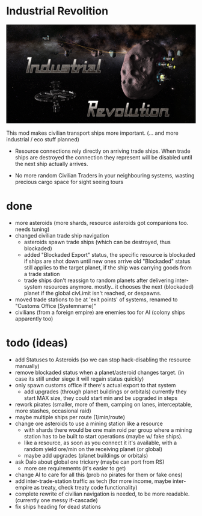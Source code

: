 # Industrial Revolition

![logo](IndustrialRevolution/logo.png "")

This mod makes civilian transport ships more important.
(... and more industrial / eco stuff planned)

- Resource connections rely directly on arriving trade ships.
  When trade ships are destroyed the connection they represent will be disabled until the next ship actually arrives.

- No more random Civilian Traders in your neighbouring systems, wasting precious cargo space for sight seeing tours

# done
- more asteroids (more shards, resource asteroids got companions too. needs tuning)
- changed civilian trade ship navigation
    - asteroids spawn trade ships (which can be destroyed, thus blockaded)
    - added "Blockaded Export" status, the specific resource is blockaded if ships are shot down until new ones arrive
      old "Blockaded" status still applies to the target planet, if the ship was carrying goods from a trade station
    - trade ships don't reassign to random planets after delivering inter-system resources anymore.
      mostly.. it chooses the next (blockaded) planet if the global civLimit isn't reached, or despawns.
- moved trade stations to be at 'exit points' of systems, renamed to "Customs Office [Systemname]"
- civilians (from a foreign empire) are enemies too for AI (colony ships apparently too)

# todo (ideas)
- add Statuses to Asteroids (so we can stop hack-disabling the resource manually)
- remove blockaded status when a planet/asteroid changes target.
  (in case its still under siege it will regain status quickly)
- only spawn customs office if there's actual export to that system
    - add upgrades (through planet buildings or orbitals)
      currently they start MAX size, they could start min and be upgraded in steps
- rework pirates (smaller, more of them, camping on lanes, interceptable, more stashes, occasional raid)
- maybe multiple ships per route (1/min/route)
- change ore asteroids to use a mining station like a resource
    - with shards there would be one main roid per group where a mining station has to be built to start operations (maybe w/ fake ships).
    - like a resource, as soon as you connect it it's available, with a random yield ore/min on the receiving planet (or global)
    - maybe add upgrades (planet buildings or orbitals)
- ask Dalo about global ore trickery (maybe can port from RS)
    - more ore requirements (it's easier to get)
- change AI to care for all this (prob no pirates for them or fake ones)
- add inter-trade-station traffic as tech (for more income, maybe inter-empire as treaty, check treaty code functionality)
- complete rewrite of civilian navigation is needed, to be more readable. (currently one messy if-cascade)
- fix ships heading for dead stations